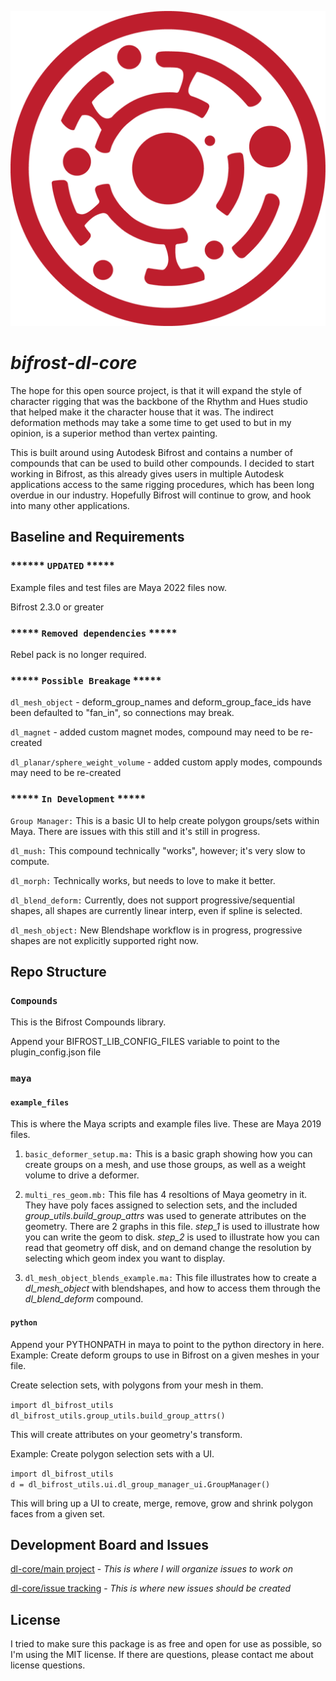 ![logo](media/dl_core_icon.png)
# *bifrost-dl-core*

The hope for this open source project, is that it will expand the style of character rigging that was the backbone of the Rhythm and Hues studio that helped make it the character house that it was.  The indirect deformation methods may take a some time to get used to but in my opinion, is a superior method than vertex painting.

This is built around using Autodesk Bifrost and contains a number of compounds that can be used to build other compounds.  I decided to start working in Bifrost, as this already gives users in multiple Autodesk applications access to the same rigging procedures, which has been long overdue in our industry.  Hopefully Bifrost will continue to grow, and hook into many other applications.

## Baseline and Requirements

### ****** `UPDATED` *****

Example files and test files are Maya 2022 files now.

Bifrost 2.3.0 or greater

### ***** `Removed dependencies` *****

Rebel pack is no longer required.

### ***** `Possible Breakage` *****

`dl_mesh_object` - deform_group_names and deform_group_face_ids have been defaulted to "fan_in", so connections may break.

`dl_magnet` - added custom magnet modes, compound may need to be re-created

`dl_planar/sphere_weight_volume` - added custom apply modes, compounds may need to be re-created


### ***** `In Development` *****

`Group Manager:` This is a basic UI to help create polygon groups/sets within Maya.  There are issues with this still and it's still in progress.

`dl_mush:` This compound technically "works", however; it's very slow to compute.

`dl_morph:` Technically works, but needs to love to make it better.

`dl_blend_deform:` Currently, does not support progressive/sequential shapes, all shapes are currently linear interp, even if spline is selected.

`dl_mesh_object:` New Blendshape workflow is in progress, progressive shapes are not explicitly supported right now.

## Repo Structure

### `Compounds`

This is the Bifrost Compounds library.  

Append your BIFROST_LIB_CONFIG_FILES variable to point to the plugin_config.json file

### `maya`

#### `example_files`

This is where the Maya scripts and example files live.  These are Maya 2019 files.

1. `basic_deformer_setup.ma:` This is a basic graph showing how you can create groups on a mesh, and use those groups, as well as a weight volume to drive a deformer.

2. `multi_res_geom.mb:` This file has 4 resoltions of Maya geometry in it.  They have poly faces assigned to selection sets, and the included *group_utils.build_group_attrs* was used to generate attributes on the geometry.  There are 2 graphs in this file. *step_1* is used to illustrate how you can write the geom to disk. *step_2* is used to illustrate how you can read that geometry off disk, and on demand change the resolution by selecting which geom index you want to display.

3. `dl_mesh_object_blends_example.ma:` This file illustrates how to create a *dl_mesh_object* with blendshapes, and how to access them through the *dl_blend_deform* compound.

#### `python`

Append your PYTHONPATH in maya to point to the python directory in here.\
Example: Create deform groups to use in Bifrost on a given meshes in your file.

Create selection sets, with polygons from your mesh in them.

`import dl_bifrost_utils`\
`dl_bifrost_utils.group_utils.build_group_attrs()`

This will create attributes on your geometry's transform.

Example: Create polygon selection sets with a UI.

`import dl_bifrost_utils`\
`d = dl_bifrost_utils.ui.dl_group_manager_ui.GroupManager()`

This will bring up a UI to create, merge, remove, grow and shrink polygon faces from a given set.

## Development Board and Issues

[dl-core/main project](https://github.com/dtlindsey/bifrost-dl-core/projects/1) - *This is where I will organize issues to work on*

[dl-core/issue tracking](https://github.com/dtlindsey/bifrost-dl-core/issues) - *This is where new issues should be created*

## License

I tried to make sure this package is as free and open for use as possible, so I'm using the MIT license.  If there are questions, please contact me about license questions.




